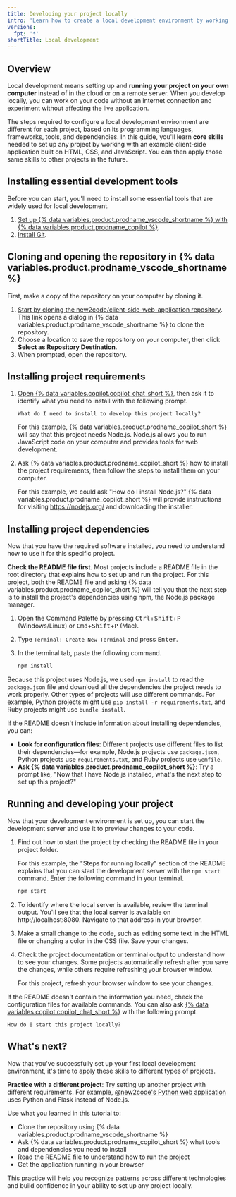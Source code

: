 ```yaml
---
title: Developing your project locally
intro: 'Learn how to create a local development environment by working with an example client-side application built on HTML, CSS, and JavaScript.'
versions:
  fpt: '*'
shortTitle: Local development
---
```


## Overview

Local development means setting up and **running your project on your own computer** instead of in the cloud or on a remote server. When you develop locally, you can work on your code without an internet connection and experiment without affecting the live application.

The steps required to configure a local development environment are different for each project, based on its programming languages, frameworks, tools, and dependencies. In this guide, you'll learn **core skills** needed to set up any project by working with an example client-side application built on HTML, CSS, and JavaScript. You can then apply those same skills to other projects in the future.

## Installing essential development tools

Before you can start, you'll need to install some essential tools that are widely used for local development.

1. [Set up {% data variables.product.prodname_vscode_shortname %} with {% data variables.product.prodname_copilot %}](https://code.visualstudio.com/docs/copilot/setup-simplified).
1. [Install Git](https://git-scm.com/downloads).

## Cloning and opening the repository in {% data variables.product.prodname_vscode_shortname %}

First, make a copy of the repository on your computer by cloning it.

1. [Start by cloning the new2code/client-side-web-application repository](vscode://vscode.git/clone?url=https://github.com/new2code/client-side-web-application). This link opens a dialog in {% data variables.product.prodname_vscode_shortname %} to clone the repository. <!-- markdownlint-disable-line GHD003 -->
1. Choose a location to save the repository on your computer, then click **Select as Repository Destination**.
1. When prompted, open the repository.

## Installing project requirements

1. [Open {% data variables.copilot.copilot_chat_short %}](vscode://GitHub.Copilot-Chat), then ask it to identify what you need to install with the following prompt. <!-- markdownlint-disable-line GHD003 -->

    ```text copy
    What do I need to install to develop this project locally? 
    ```

    For this example, {% data variables.product.prodname_copilot_short %} will say that this project needs Node.js. Node.js allows you to run JavaScript code on your computer and provides tools for web development.

1. Ask {% data variables.product.prodname_copilot_short %} how to install the project requirements, then follow the steps to install them on your computer.

    For this example, we could ask "How do I install Node.js?" {% data variables.product.prodname_copilot_short %} will provide instructions for visiting https://nodejs.org/ and downloading the installer.

## Installing project dependencies

Now that you have the required software installed, you need to understand how to use it for this specific project.

**Check the README file first**. Most projects include a README file in the root directory that explains how to set up and run the project. For this project, both the README file and asking {% data variables.product.prodname_copilot_short %} will tell you that the next step is to install the project's dependencies using npm, the Node.js package manager.

1. Open the Command Palette by pressing <kbd>Ctrl</kbd>+<kbd>Shift</kbd>+<kbd>P</kbd> (Windows/Linux) or <kbd>Cmd</kbd>+<kbd>Shift</kbd>+<kbd>P</kbd> (Mac).

1. Type `Terminal: Create New Terminal` and press <kbd>Enter</kbd>.

1. In the terminal tab, paste the following command.

   ```bash copy
   npm install
   ```

Because this project uses Node.js, we used `npm install` to read the `package.json` file and download all the dependencies the project needs to work properly. Other types of projects will use different commands. For example, Python projects might use `pip install -r requirements.txt`, and Ruby projects might use `bundle install`.

If the README doesn't include information about installing dependencies, you can:

* **Look for configuration files**: Different projects use different files to list their dependencies—for example, Node.js projects use `package.json`, Python projects use `requirements.txt`, and Ruby projects use `Gemfile`.
* **Ask {% data variables.product.prodname_copilot_short %}**: Try a prompt like, "Now that I have Node.js installed, what's the next step to set up this project?"

## Running and developing your project

Now that your development environment is set up, you can start the development server and use it to preview changes to your code.

1. Find out how to start the project by checking the README file in your project folder.

   For this example, the "Steps for running locally" section of the README explains that you can start the development server with the `npm start` command. Enter the following command in your terminal.

   ```bash copy
   npm start
   ```

1. To identify where the local server is available, review the terminal output. You'll see that the local server is available on http://localhost:8080. Navigate to that address in your browser.
1. Make a small change to the code, such as editing some text in the HTML file or changing a color in the CSS file. Save your changes.
1. Check the project documentation or terminal output to understand how to see your changes. Some projects automatically refresh after you save the changes, while others require refreshing your browser window.

   For this project, refresh your browser window to see your changes.

If the README doesn't contain the information you need, check the configuration files for available commands. You can also ask [{% data variables.copilot.copilot_chat_short %}](vscode://GitHub.Copilot-Chat) with the following prompt. <!-- markdownlint-disable-line GHD003 -->

```text copy
How do I start this project locally?
```

## What's next?

Now that you've successfully set up your first local development environment, it's time to apply these skills to different types of projects.

**Practice with a different project**: Try setting up another project with different requirements. For example, [@new2code's Python web application](https://github.com/new2code/python-web-application) uses Python and Flask instead of Node.js. <!-- markdownlint-disable-line GHD003 -->

Use what you learned in this tutorial to:

* Clone the repository using {% data variables.product.prodname_vscode_shortname %}
* Ask {% data variables.product.prodname_copilot_short %} what tools and dependencies you need to install
* Read the README file to understand how to run the project
* Get the application running in your browser

This practice will help you recognize patterns across different technologies and build confidence in your ability to set up any project locally.
